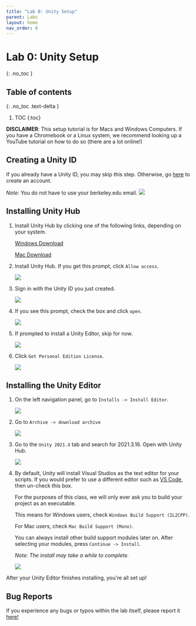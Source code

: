 ```yaml
---
title: "Lab 0: Unity Setup"
parent: Labs
layout: home
nav_order: 0
---
```


# Lab 0: Unity Setup
{: .no_toc }

## Table of contents
{: .no_toc .text-delta }

1. TOC
{:toc}

**DISCLAIMER**: This setup tutorial is for Macs and Windows Computers.  If you have a Chromebook or a Linux system, we recommend looking  up a YouTube tutorial on how to do so (there are a lot online!) 

## Creating a Unity ID
If you already have a Unity ID, you may skip this step. Otherwise, go [here] to create an account.

*Note*: You do not have to use your berkeley.edu email.
![](images\image9.png)

## Installing Unity Hub
1. Install Unity Hub by clicking one of the following links, depending on your system.

    [Windows Download]

    [Mac Download]

2. Install Unity Hub. If you get this prompt, click `Allow access`.

    ![](images\image6.png)

3. Sign in with the Unity ID you just created.

    ![](images\image5.png)

4. If you see this prompt, check the box and click `open`.

    ![](images\image8.png)

5. If prompted to install a Unity Editor, skip for now.

    ![](images\image7.png)

6. Click `Get Personal Edition License`.

    ![](images\image3.png)

## Installing the Unity Editor

1. On the left navigation panel, go to `Installs -> Install Editor`.

    ![](images\image2.png)

2. Go to `Archive -> download archive`

    ![](images\download.png)

3. Go to the `Unity 2021.X` tab and search for 2021.3.16. Open with Unity Hub.

    ![](images\openWithHub.png)

4. By default, Unity will install Visual Studios as the text editor for your scripts. If you would prefer to use a different editor such as [VS Code], then un-check this box.

    For the purposes of this class, we will only ever ask you to build your project as an executable.

    This means for Windows users, check `Windows Build Support (IL2CPP)`.

    For Mac users, check `Mac Build Support (Mono)`.

    You can always install other build support modules later on. After selecting your modules, press `Continue -> Install`.

    *Note: The install may take a while to complete.*
    

    ![](images\addingModules.png)

After your Unity Editor finishes installing, you're all set up!

## Bug Reports
If you experience any bugs or typos within the lab itself, please report it [here!]

[here!]: https://forms.gle/1C2GPHGDHCQo3WWe7 
[here]: https://id.unity.com/en/conversations/5e65b337-3449-4920-a563-a308184ec7f8018f?view=register
[Windows Download]: https://public-cdn.cloud.unity3d.com/hub/prod/UnityHubSetup.exe
[Mac Download]: https://public-cdn.cloud.unity3d.com/hub/prod/UnityHubSetup.dmg
[VS Code]: https://code.visualstudio.com/docs/other/unity